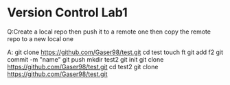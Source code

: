 # Version Control Lab1 

Q:Create a local repo then push it to a remote one then copy the remote repo to a new local one

A:
git clone https://github.com/Gaser98/test.git
cd test
touch ft
git add f2
git commit -m "name"
git push
mkdir test2
git init
git clone https://github.com/Gaser98/test.git
cd test2
git clone https://github.com/Gaser98/test.git
